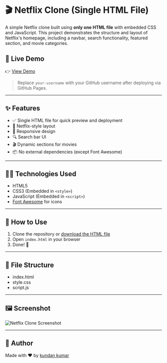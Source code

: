 # 🎬 Netflix Clone (Single HTML File)

A simple Netflix clone built using **only one HTML file** with embedded CSS and JavaScript. This project demonstrates the structure and layout of Netflix's homepage, including a navbar, search functionality, featured section, and movie categories.

## 🔗 Live Demo

👉 [View Demo](https://your-username.github.io/netflix-clone-single/)

> Replace `your-username` with your GitHub username after deploying via GitHub Pages.

---

## ✨ Features

- ✅ Single HTML file for quick preview and deployment
- 🎥 Netflix-style layout
- 📱 Responsive design
- 🔍 Search bar UI
- 🎬 Dynamic sections for movies
- 📦 No external dependencies (except Font Awesome)

---

## 🧑‍💻 Technologies Used

- HTML5
- CSS3 (Embedded in `<style>`)
- JavaScript (Embedded in `<script>`)
- [Font Awesome](https://fontawesome.com/) for icons

---

## 🚀 How to Use

1. Clone the repository or [download the HTML file](https://github.com/your-username/netflix-clone-single/blob/main/index.html)
2. Open `index.html` in your browser
3. Done! 🎉

---

## 📁 File Structure
- index.html
- style.css
- script.js

  
---

## 🖼 Screenshot

![Netflix Clone Screenshot](screenshot.png)


---

## 🙌 Author

Made with ❤️ by [kundan kumar](https://github.com/kundan-2026)

